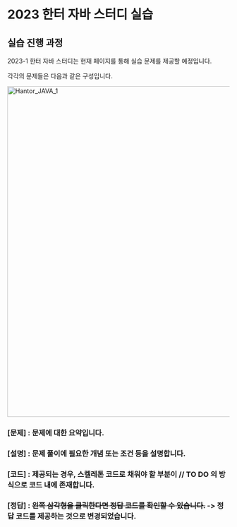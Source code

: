 # 2023 한터 자바 스터디 실습

## 실습 진행 과정

2023-1 한터 자바 스터디는 현재 페이지를 통해 실습 문제를 제공할 예정입니다.

각각의 문제들은 다음과 같은 구성입니다.

<img width="750" alt="Hantor_JAVA_1" src="https://user-images.githubusercontent.com/107465938/224557473-f4dee606-a810-47d1-b3fd-8aecb8fb3b16.png">


### **[문제]** : 문제에 대한 요약입니다.

### **[설명]** : 문제 풀이에 필요한 개념 또는 조건 등을 설명합니다.

### **[코드]** : 제공되는 경우, 스켈레톤 코드로 채워야 할 부분이 // TO DO 의 방식으로 코드 내에 존재합니다.

### **[정답]** : ~~왼쪽 삼각형을 클릭한다면 정답 코드를 확인할 수 있습니다.~~ -> 정답 코드를 제공하는 것으로 변경되었습니다. 
